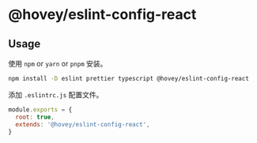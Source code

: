 # @hovey/eslint-config-react

## Usage

使用 `npm` or `yarn` or `pnpm` 安装。

```sh
npm install -D eslint prettier typescript @hovey/eslint-config-react
```

添加 `.eslintrc.js` 配置文件。

```js
module.exports = {
  root: true,
  extends: '@hovey/eslint-config-react',
}
```
